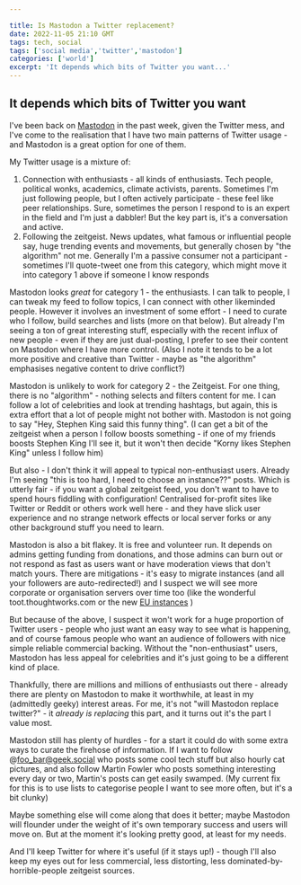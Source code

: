 ```yaml
---

title: Is Mastodon a Twitter replacement?
date: 2022-11-05 21:10 GMT
tags: tech, social
tags: ['social media','twitter','mastodon']
categories: ['world']
excerpt: 'It depends which bits of Twitter you want...'
---
```


## It depends which bits of Twitter you want

I've been back on [Mastodon](https://joinmastodon.org/) in the past week, given the Twitter mess, and I've come to the realisation that I have two main patterns of Twitter usage - and Mastodon is a great option for one of them.

My Twitter usage is a mixture of:

1. Connection with enthusiasts - all kinds of enthusiasts.  Tech people, political wonks, academics, climate activists, parents. Sometimes I'm just following people, but I often actively participate - these feel like peer relationships.  Sure, sometimes the person I respond to is an expert in the field and I'm just a dabbler!  But the key part is, it's a conversation and active.
2. Following the zeitgeist. News updates, what famous or influential people say, huge trending events and movements, but generally chosen by "the algorithm" not me.  Generally I'm a passive consumer not a participant - sometimes I'll quote-tweet one from this category, which might move it into category 1 above if someone I know responds

Mastodon looks _great_ for category 1 - the enthusiasts.  I can talk to people, I can tweak my feed to follow topics, I can connect with other likeminded people.  However it involves an investment of some effort - I need to curate who I follow, build searches and lists (more on that below).  But already I'm seeing a ton of great interesting stuff, especially with the recent influx of new people - even if they are just dual-posting, I prefer to see their content on Mastodon where I have more control.  (Also I note it tends to be a lot more positive and creative than Twitter - maybe as "the algorithm" emphasises negative content to drive conflict?)

Mastodon is unlikely to work for category 2 - the Zeitgeist.  For one thing, there is no "algorithm" - nothing selects and filters content for me. I can follow a lot of celebrities and look at trending hashtags, but again, this is extra effort that a lot of people might not bother with.  Mastodon is not going to say "Hey, Stephen King said this funny thing". (I can get a bit of the zeitgeist when a person I follow boosts something - if one of my friends boosts Stephen King I'll see it, but it won't then decide "Korny likes Stephen King" unless I follow him)

But also - I don't think it will appeal to typical non-enthusiast users.  Already I'm seeing "this is too hard, I need to choose an instance??" posts.  Which is utterly fair - if you want a global zeitgeist feed, you don't want to have to spend hours fiddling with configuration!  Centralised for-profit sites like Twitter or Reddit or others work well here - and they have slick user experience and no strange network effects or local server forks or any other background stuff you need to learn.

Mastodon is also a bit flakey.  It is free and volunteer run. It depends on admins getting funding from donations, and those admins can burn out or not respond as fast as users want or have moderation views that don't match yours.  There are mitigations - it's easy to migrate instances (and all your followers are auto-redirected!) and I suspect we will see more corporate or organisation servers over time too (like the wonderful toot.thoughtworks.com or the new [EU instances](https://social.network.europa.eu/) )

But because of the above, I suspect it won't work for a huge proportion of Twitter users - people who just want an easy way to see what is happening, and of course famous people who want an audience of followers with nice simple reliable commercial backing.  Without the "non-enthusiast" users, Mastodon has less appeal for celebrities and it's just going to be a different kind of place.

Thankfully, there are millions and millions of enthusiasts out there - already there are plenty on Mastodon to make it worthwhile, at least in my (admittedly geeky) interest areas.  For me, it's not "will Mastodon replace twitter?" - it _already is replacing_ this part, and it turns out it's the part I value most.

Mastodon still has plenty of hurdles - for a start it could do with some extra ways to curate the firehose of information.  If I want to follow @foo_bar@geek.social who posts some cool tech stuff but also hourly cat pictures, and also follow Martin Fowler who posts something interesting every day or two, Martin's posts can get easily swamped. (My current fix for this is to use lists to categorise people I want to see more often, but it's a bit clunky)

Maybe something else will come along that does it better; maybe Mastodon will flounder under the weight of it's own temporary success and users will move on.  But at the moment it's looking pretty good, at least for my needs.

And I'll keep Twitter for where it's useful (if it stays up!) - though I'll also keep my eyes out for less commercial, less distorting, less dominated-by-horrible-people zeitgeist sources.
